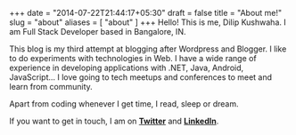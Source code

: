 +++
date = "2014-07-22T21:44:17+05:30"
draft = false
title = "About me!"
slug = "about"
aliases = [
	"about"
]
+++
Hello! This is me, Dilip Kushwaha. I am Full Stack Developer based in Bangalore, IN.  

This blog is my third attempt at blogging after Wordpress and Blogger. I like to do experiments with technologies in Web. I have a wide range of experience in developing applications with .NET, Java, Android, JavaScript... 
I love going to tech meetups and conferences to meet and learn from community.

Apart from coding whenever I get time, I read, sleep or dream.

If you want to get in touch, I am on **[Twitter](http://twitter.com/kushdilip)** and **[LinkedIn](https://www.linkedin.com/in/dilipkushwaha)**.

